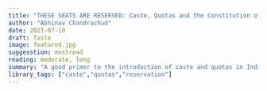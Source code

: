 ```yaml
---
title: "THESE SEATS ARE RESERVED: Caste, Quotas and the Constitution of India"
author: "Abhinav Chandrachud"
date: 2021-07-10
draft: fasle
image: featured.jpg
suggesstion: mustread
reading: moderate, long
summary: "A good primer to the introduction of caste and quotas in India"
library_tags: ["caste","quotas","reservation"]
---
```

